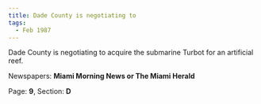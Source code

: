 ```yaml
---  
title: Dade County is negotiating to  
tags:  
  - Feb 1987  
---  
```

  
Dade County is negotiating to acquire the submarine Turbot for an artificial reef.  
  
Newspapers: **Miami Morning News or The Miami Herald**  
  
Page: **9**, Section: **D** 
